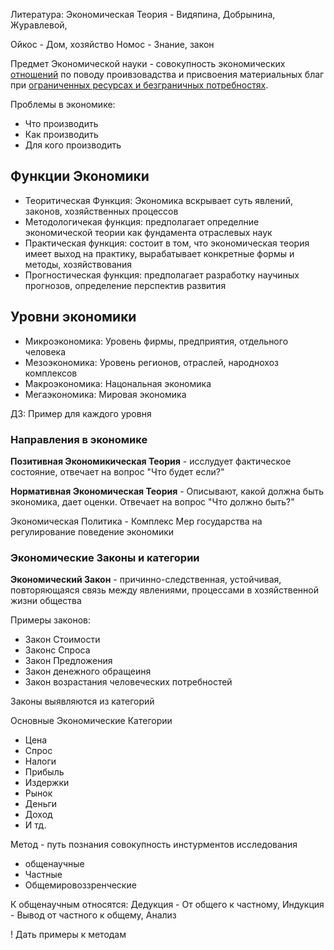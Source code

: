 Литература:
Экономическая Теория - Видяпина, Добрынина, Журавлевой, 

Ойкос - Дом, хозяйство
Номос - Знание, закон

Предмет Экономической науки - совокупность экономических <u>отношений</u> по поводу проивзовадства и присвоения материальных благ при <u> ограниченных ресурсах и безграничных потребностях</u>.

Проблемы в экономике:
- Что производить
- Как производить
- Для кого производить

## Функции Экономики
- Теоритическая Функция: Экономика вскрывает суть явлений, законов, хозяйственных процессов
- Методологичекая функция: предполагает определние экономической теории как фундамента отраслевых наук
- Практическая функция: состоит в том, что экономическая теория имеет выход на практику, вырабатывает конкретные формы и методы, хозяйствования
- Прогностическая функция: предполагает разработку научиных прогнозов, определение перспектив развития

## Уровни экономики
- Микроэкономика: Уровень фирмы, предприятия, отдельного человека
- Мезоэкономика: Уровень регионов, отраслей, народнохоз комплексов
- Макроэкономика: Нацональная экономика
- Мегаэкономика: Мировая экономика

ДЗ: Пример для каждого уровня

### Направления в экономике

**Позитивная Экономикическая Теория** - исслудует фактическое состояние, отвечает на вопрос "Что будет если?"

**Нормативная Экономическая Теория** - Описывают, какой должна быть экономика, дает оценки. Отвечает на вопрос "Что должно быть?"

Экономическая Политика - Комплекс Мер государства на регулирование поведение экономики

### Экономические Законы и категории
**Экономический Закон** - причинно-следственная, устойчивая, повторяющаяся связь между явлениями, процессами в хозяйственной жизни общества

Примеры законов:
- Закон Стоимости
- Законс Спроса
- Закон Предложения
- Закон денежного обращеиня
- Закон возрастания человеческих потребностей

Законы выявляются из категорий

Основные Экономические Категории
- Цена
- Спрос
- Налоги
- Прибыль
- Издержки
- Рынок
- Деньги
- Доход
- И тд.

Метод - путь познания совокупность инстурментов исследования
- общенаучные
- Частные
- Общемировоззренческие

К общенаучным относятся:
Дедукция - От общего к частному, Индукция - Вывод от частного к общему, Анализ

! Дать примеры к методам